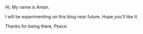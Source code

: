Hi, My name is Aman.

I will be experimenting on this blog near future. Hope you'll like it.

Thanks for being there, Peace.
